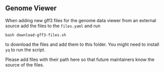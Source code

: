 ## Genome Viewer

When adding new gff3 files for the genome data viewer from an external source add the files to the `files.yaml` and run

```
bash download-gff3-files.sh
```

to download the files and add them to this folder. You might need to install `yq` to run the script.

Please add files with their path here so that future maintainers know the source of the files.
